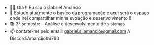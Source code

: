 - 🧔🏽 Olá !! Eu sou o Gabriel Amancio
- 🌱 Estudo atualmente o basíco da programação e aqui será o espaço onde irei compartilhar minha evolução e desenvolvimento !!
- 📚 3° semestre - Análise e desenvolvimento de sistemas 
- 📫 contate-me pelo email: gabriel.silamancio@gmail.com // Discord:Amanciio#6760

